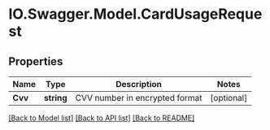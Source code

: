 # IO.Swagger.Model.CardUsageRequest
## Properties

Name | Type | Description | Notes
------------ | ------------- | ------------- | -------------
**Cvv** | **string** | CVV number in encrypted format | [optional] 

[[Back to Model list]](../README.md#documentation-for-models) [[Back to API list]](../README.md#documentation-for-api-endpoints) [[Back to README]](../README.md)

